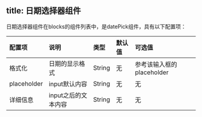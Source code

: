 title: 日期选择器组件
---
日期选择器组件在blocks的组件列表中，是datePick组件，具有以下配置项：

|配置项|说明|类型|默认值|可选值|
|:--|:--|:--|:--|:--|
|格式化|日期的显示格式|String|无|参考该输入框的placeholder|
|placeholder|input默认内容|String|无|无|
|详细信息|input之后的文本内容|String|无|无|
